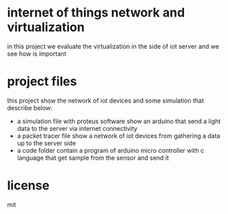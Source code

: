 # internet of things network and virtualization

in this project we evaluate the virtualization in the side of iot server and we see how is important

# project files

this project show the network of iot devices and some simulation that describe below:

- a simulation file with proteus software show an arduino that send a light data to the server via internet connectivity
- a packet tracer file show a network of iot devices from gathering a data up to the server side
- a code folder contain a program of arduino micro controller with c language that get sample from the sensor and send it

# license

mit
